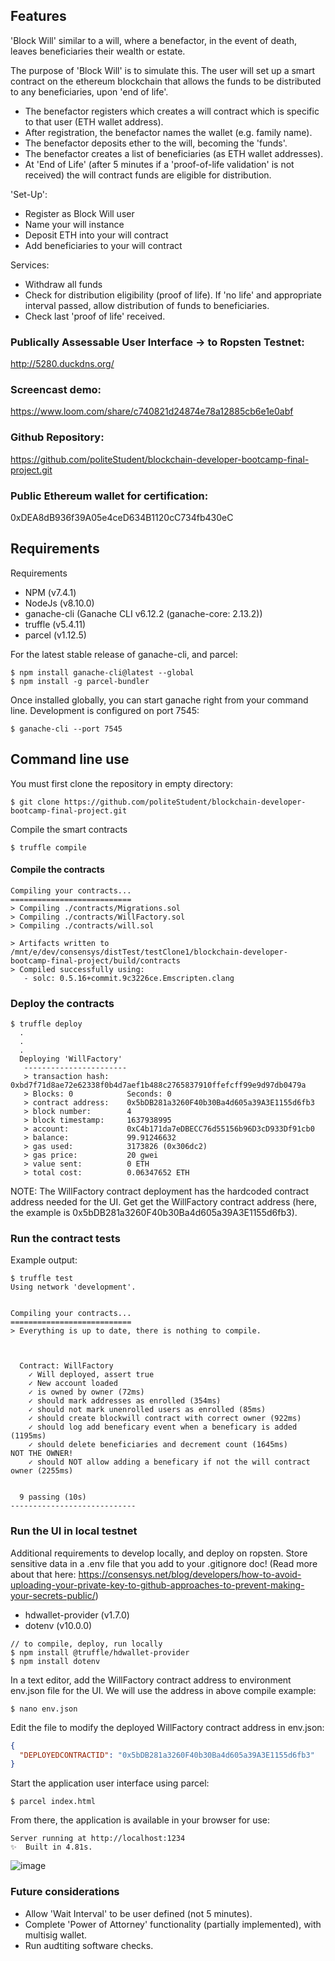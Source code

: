 ## Features

'Block Will' similar to a will, where a benefactor, in the event of death, leaves beneficiaries their wealth or estate.

The purpose of 'Block Will' is to simulate this. The user will set up a smart contract on the ethereum blockchain that allows the funds to be distributed to any beneficiaries, upon 'end of life'.

- The benefactor registers which creates a will contract which is specific to that user (ETH wallet address).
- After registration, the benefactor names the wallet (e.g. family name).
- The benefactor deposits ether to the will, becoming the 'funds'.
- The benefactor creates a list of beneficiaries (as ETH wallet addresses).
- At 'End of Life' (after 5 minutes if a 'proof-of-life validation' is not received) the will contract funds are eligible for distribution.

'Set-Up':

- Register as Block Will user
- Name your will instance
- Deposit ETH into your will contract
- Add beneficiaries to your will contract

Services:

- Withdraw all funds
- Check for distribution eligibility (proof of life). If 'no life' and appropriate interval passed, allow distribution of funds to beneficiaries.
- Check last 'proof of life' received.

### Publically Assessable User Interface -> to Ropsten Testnet:

http://5280.duckdns.org/

### Screencast demo:

https://www.loom.com/share/c740821d24874e78a12885cb6e1e0abf

### Github Repository:

https://github.com/politeStudent/blockchain-developer-bootcamp-final-project.git

### Public Ethereum wallet for certification:

0xDEA8dB936f39A05e4ceD634B1120cC734fb430eC

## Requirements

Requirements

- NPM (v7.4.1)
- NodeJs (v8.10.0)
- ganache-cli (Ganache CLI v6.12.2 (ganache-core: 2.13.2))
- truffle (v5.4.11)
- parcel (v1.12.5)

For the latest stable release of ganache-cli, and parcel:

```console
$ npm install ganache-cli@latest --global
$ npm install -g parcel-bundler

```

Once installed globally, you can start ganache right from your command line. Development is configured on port 7545:

```console
$ ganache-cli --port 7545

```

## Command line use

You must first clone the repository in empty directory:

```console
$ git clone https://github.com/politeStudent/blockchain-developer-bootcamp-final-project.git
```

Compile the smart contracts

```console
$ truffle compile
```

#### Compile the contracts

```console
Compiling your contracts...
===========================
> Compiling ./contracts/Migrations.sol
> Compiling ./contracts/WillFactory.sol
> Compiling ./contracts/will.sol

> Artifacts written to /mnt/e/dev/consensys/distTest/testClone1/blockchain-developer-bootcamp-final-project/build/contracts
> Compiled successfully using:
   - solc: 0.5.16+commit.9c3226ce.Emscripten.clang
```

### Deploy the contracts

```console
$ truffle deploy
  .
  .
  .
  Deploying 'WillFactory'
   -----------------------
   > transaction hash:    0xbd7f71d8ae72e62338f0b4d7aef1b488c2765837910ffefcff99e9d97db0479a
   > Blocks: 0            Seconds: 0
   > contract address:    0x5bDB281a3260F40b30Ba4d605a39A3E1155d6fb3
   > block number:        4
   > block timestamp:     1637938995
   > account:             0xC4b171da7eDBECC76d55156b96D3cD933Df91cb0
   > balance:             99.91246632
   > gas used:            3173826 (0x306dc2)
   > gas price:           20 gwei
   > value sent:          0 ETH
   > total cost:          0.06347652 ETH

```

NOTE: The WillFactory contract deployment has the hardcoded contract address needed for the UI. Get get the WillFactory contract address (here, the example is 0x5bDB281a3260F40b30Ba4d605a39A3E1155d6fb3).

### Run the contract tests

Example output:

```console
$ truffle test
Using network 'development'.


Compiling your contracts...
===========================
> Everything is up to date, there is nothing to compile.



  Contract: WillFactory
    ✓ Will deployed, assert true
    ✓ New account loaded
    ✓ is owned by owner (72ms)
    ✓ should mark addresses as enrolled (354ms)
    ✓ should not mark unenrolled users as enrolled (85ms)
    ✓ should create blockwill contract with correct owner (922ms)
    ✓ should log add beneficary event when a beneficary is added (1195ms)
    ✓ should delete beneficiaries and decrement count (1645ms)
NOT THE OWNER!
    ✓ should NOT allow adding a beneficary if not the will contract owner (2255ms)


  9 passing (10s)
----------------------------
```

### Run the UI in local testnet

Additional requirements to develop locally, and deploy on ropsten. Store sensitive data in a .env file that you add to your .gitignore doc! (Read more about that here: https://consensys.net/blog/developers/how-to-avoid-uploading-your-private-key-to-github-approaches-to-prevent-making-your-secrets-public/)

- hdwallet-provider (v1.7.0)
- dotenv (v10.0.0)

```console
// to compile, deploy, run locally
$ npm install @truffle/hdwallet-provider
$ npm install dotenv
```

In a text editor, add the WillFactory contract address to environment env.json file for the UI. We will use the address in above compile example:

```console
$ nano env.json
```

Edit the file to modify the deployed WillFactory contract address in env.json:

```json
{
  "DEPLOYEDCONTRACTID": "0x5bDB281a3260F40b30Ba4d605a39A3E1155d6fb3"
}
```

Start the application user interface using parcel:

```console
$ parcel index.html

```

From there, the application is available in your browser for use:

```console
Server running at http://localhost:1234
✨  Built in 4.81s.
```

![image](https://user-images.githubusercontent.com/90842869/143777733-22fe7f53-2bdd-43a3-8304-ae58a55418f9.png)


### Future considerations

- Allow 'Wait Interval' to be user defined (not 5 minutes).
- Complete 'Power of Attorney' functionality (partially implemented), with multisig wallet.
- Run audtiting software checks.



